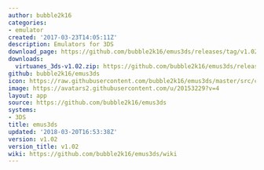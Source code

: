 ```yaml
---
author: bubble2k16
categories:
- emulator
created: '2017-03-23T14:05:11Z'
description: Emulators for 3DS
download_page: https://github.com/bubble2k16/emus3ds/releases/tag/v1.02
downloads:
  virtuanes_3ds-v1.02.zip: https://github.com/bubble2k16/emus3ds/releases/download/v1.02/virtuanes_3ds-v1.02.zip
github: bubble2k16/emus3ds
icon: https://raw.githubusercontent.com/bubble2k16/emus3ds/master/src/cores/virtuanes/assets/icon.png
image: https://avatars2.githubusercontent.com/u/20153229?v=4
layout: app
source: https://github.com/bubble2k16/emus3ds
systems:
- 3DS
title: emus3ds
updated: '2018-03-20T16:53:38Z'
version: v1.02
version_title: v1.02
wiki: https://github.com/bubble2k16/emus3ds/wiki
---
```

